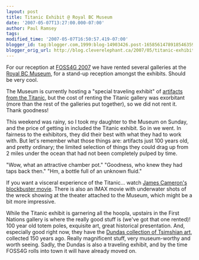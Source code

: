 ```yaml
---
layout: post
title: Titanic Exhibit @ Royal BC Museum
date: '2007-05-07T13:27:00.000-07:00'
author: Paul Ramsey
tags: 
modified_time: '2007-05-07T16:50:57.419-07:00'
blogger_id: tag:blogger.com,1999:blog-14903426.post-1658561478918546359
blogger_orig_url: http://blog.cleverelephant.ca/2007/05/titanic-exhibit-royal-bc-museum.html
---
```


For our reception at [FOSS4G 2007](http://2007.foss4g.org/) we have rented several galleries at the [Royal BC Museum](http://www.royalbcmuseum.bc.ca/MainSite/default.aspx), for a stand-up reception amongst the exhibits.  Should be very cool.  

The Museum is currently hosting a "special traveling exhibit" of [artifacts from the Titanic](http://www.royalbcmuseum.bc.ca/titanic/default.aspx), but the cost of renting the Titanic gallery was exorbitant (more than the rest of the galleries put together), so we did not rent it.  Thank goodness!

This weekend was rainy, so I took my daughter to the Museum on Sunday, and the price of getting in included the Titanic exhibit. So in we went. In fairness to the exhibitors, they did their best with what they had to work with.  But let's remember what those things are: artifacts just 100 years old, and pretty ordinary; the limited selection of things they could drag up from 2 miles under the ocean that had not been completely pulped by time.

"Wow, what an attractive chamber pot." "Goodness, who knew they had taps back then." "Hm, a bottle full of an unknown fluid."

If you want a visceral experience of the Titanic... watch [James Cameron's blockbuster movie](http://www.imdb.com/title/tt0120338/). There is also an IMAX movie with underwater shots of the wreck showing at the theater attached to the Museum, which might be a bit more impressive.

While the Titanic exhibit is garnering all the hoopla, upstairs in the First Nations gallery is where the really good stuff is (we've got that one rented)! 100 year old totem poles, exquisite art, great historical presentation. And, especially good right now, they have the [Dundas collection of Tsimshian art](http://www.royalbcmuseum.bc.ca/dundas/default.aspx), collected 150 years ago. Really magnificent stuff, very museum-worthy and worth seeing. Sadly, the Dundas is also a traveling exhibit, and by the time FOSS4G rolls into town it will have already moved on.